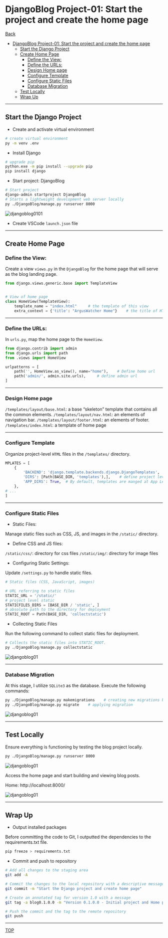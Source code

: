 # DjangoBlog Project-01: Start the project and create the home page

[Back](../index.md)

- [DjangoBlog Project-01: Start the project and create the home page](#djangoblog-project-01-start-the-project-and-create-the-home-page)
  - [Start the Django Project](#start-the-django-project)
  - [Create Home Page](#create-home-page)
    - [Define the View:](#define-the-view)
    - [Define the URLs:](#define-the-urls)
    - [Design Home page](#design-home-page)
    - [Configure Template](#configure-template)
    - [Configure Static Files](#configure-static-files)
    - [Database Migration](#database-migration)
  - [Test Locally](#test-locally)
  - [Wrap Up](#wrap-up)

---

## Start the Django Project

- Create and activate virtual environment

```sh
# create virtual environment
py -m venv .env
```

- Install Django

```sh
# upgrade pip
python.exe -m pip install --upgrade pip
pip install django
```

- Start project: DjangoBlog

```sh
# Start project
django-admin startproject DjangoBlog
# Starts a lightweight development web server locally
py ./DjangoBlog/manage.py runserver 8000
```

![djangoblog0101](./pic/djangoblog0101.png)

- Create VSCode `launch.json` file

---

## Create Home Page

### Define the View:

Create a view `views.py` in the `DjangoBlog` for the home page that will serve as the blog landing page.

```py
from django.views.generic.base import TemplateView


# View of home page
class HomeView(TemplateView):
    template_name = "index.html"     # the template of this view
    extra_context = {'title': "ArgusWatcher Home"}    # the title of HTML
```

---

### Define the URLs:

In `urls.py`, map the home page to the `HomeView`.

```py
from django.contrib import admin
from django.urls import path
from .views import HomeView

urlpatterns = [
    path('', HomeView.as_view(), name="home"),    # Define home url
    path('admin/', admin.site.urls),     # define admin url
]
```

---

### Design Home page

`/templates/layout/base.html`: a base “skeleton” template that contains all the common elements.
`/templates/layout/nav.html`: an elements of navigation bar.
`/templates/layout/footer.html`: an elements of footer.
`/templates/index.html`: a template of home page

---

### Configure Template

Organize project-level `HTML` files in the `/templates/` directory.

```py
MPLATES = [
    {
        'BACKEND': 'django.template.backends.django.DjangoTemplates',
        'DIRS': [Path(BASE_DIR, 'templates'),],    # define project level template
        'APP_DIRS': True,  # By default, templates are manged at App Level
    },
# ...
]
```

---

### Configure Static Files

- Static Files:

Manage static files such as CSS, JS, and images in the `/static/` directory.

- Define CSS and JS files:

`/static/css/`: directory for css files
`/static/img/`: directory for image files

- Configuring Static Settings:

Update `/settings.py` to handle static files.

```py
# Static files (CSS, JavaScript, images)

# URL referring to static files
STATIC_URL = '/static/'
# project level static
STATICFILES_DIRS = [BASE_DIR / 'static', ]
# absolute path to the directory for deployment
STATIC_ROOT = Path(BASE_DIR, 'collectstatic')
```

- Collecting Static Files

Run the following command to collect static files for deployment.

```py
# Collects the static files into STATIC_ROOT.
py ./DjangoBlog/manage.py collectstatic
```

![djangoblog01](./pic/djangoblog0102.png)

---

### Database Migration

At this stage, I utilize `SQLite3` as the database. Execute the following commands:

```sh
py ./DjangoBlog/manage.py makemigrations    # creating new migrations based on the changes
py ./DjangoBlog/manage.py migrate    # applying migration
```

![djangoblog01](./pic/djangoblog0103.png)

---

## Test Locally

Ensure everything is functioning by testing the blog project locally.

```sh
py ./DjangoBlog/manage.py runserver 8000
```

![djangoblog01](./pic/djangoblog0104.png)

Access the home page and start building and viewing blog posts.

Home: http://localhost:8000/

![djangoblog01](./pic/djangoblog0105.png)

---

## Wrap Up

- Output installed packages

Before committing the code to Git, I outputted the dependencies to the requirements.txt file.

```sh
pip freeze > requirements.txt
```

- Commit and push to repository

```sh
# Add all changes to the staging area
git add -A

# Commit the changes to the local repository with a descriptive message
git commit -m "Start the Django project and create home page"

# Create an annotated tag for version 1.0 with a message
git tag -a blog0.1.0.0 -m "Version 0.1.0.0 - Initial project and Home page."

# Push the commit and the tag to the remote repository
git push
```

---

[TOP](#djangoblog-project-01-start-the-project-and-create-the-home-page)
